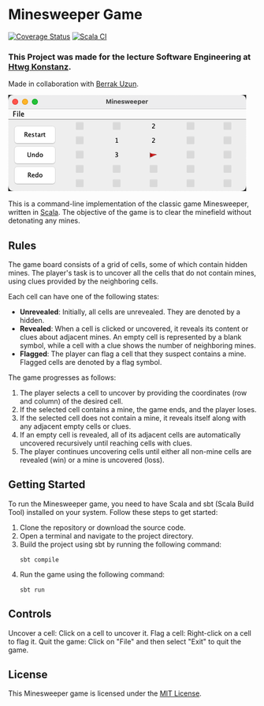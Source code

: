 # Minesweeper Game

[![Coverage Status](https://coveralls.io/repos/github/JonasSeifried/Minesweeper/badge.svg?branch=main)](https://coveralls.io/github/JonasSeifried/Minesweeper?branch=main)
[![Scala CI](https://github.com/JonasSeifried/Minesweeper/actions/workflows/scala.yml/badge.svg)](https://github.com/JonasSeifried/Minesweeper/actions/workflows/scala.yml)

### This Project was made for the lecture Software Engineering at [Htwg Konstanz](https://www.htwg-konstanz.de/).
Made in collaboration with [Berrak Uzun](https://github.com/berrakuzun).

![img.png](img.png)

This is a command-line implementation of the classic game Minesweeper, written in [Scala](https://scala-lang.org/). The objective of the game is to clear the minefield without detonating any mines.

## Rules

The game board consists of a grid of cells, some of which contain hidden mines. The player's task is to uncover all the cells that do not contain mines, using clues provided by the neighboring cells.

Each cell can have one of the following states:

- **Unrevealed**: Initially, all cells are unrevealed. They are denoted by a hidden.
- **Revealed**: When a cell is clicked or uncovered, it reveals its content or clues about adjacent mines. An empty cell is represented by a blank symbol, while a cell with a clue shows the number of neighboring mines.
- **Flagged**: The player can flag a cell that they suspect contains a mine. Flagged cells are denoted by a flag symbol.

The game progresses as follows:

1. The player selects a cell to uncover by providing the coordinates (row and column) of the desired cell.
2. If the selected cell contains a mine, the game ends, and the player loses.
3. If the selected cell does not contain a mine, it reveals itself along with any adjacent empty cells or clues.
4. If an empty cell is revealed, all of its adjacent cells are automatically uncovered recursively until reaching cells with clues.
5. The player continues uncovering cells until either all non-mine cells are revealed (win) or a mine is uncovered (loss).

## Getting Started

To run the Minesweeper game, you need to have Scala and sbt (Scala Build Tool) installed on your system. Follow these steps to get started:

1. Clone the repository or download the source code.
2. Open a terminal and navigate to the project directory.
3. Build the project using sbt by running the following command:
   ```
   sbt compile
   ```
4. Run the game using the following command:
   ```
   sbt run
   ```

## Controls

Uncover a cell: Click on a cell to uncover it.
Flag a cell: Right-click on a cell to flag it.
Quit the game: Click on "File" and then select "Exit" to quit the game.


## License

This Minesweeper game is licensed under the [MIT License](LICENSE).
